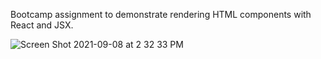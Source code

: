 Bootcamp assignment to demonstrate rendering HTML components with React and JSX.

![Screen Shot 2021-09-08 at 2 32 33 PM](https://user-images.githubusercontent.com/86169488/132573422-5e4aa10c-4e0a-4a0e-99f1-1b013599809e.png)

